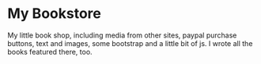 # My Bookstore
My little book shop, including media from other sites, paypal purchase buttons, text and images, some bootstrap and a little bit of js.
I wrote all the books featured there, too.
